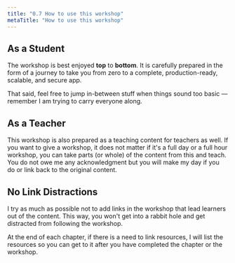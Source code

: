 ```yaml
---
title: "0.7 How to use this workshop"
metaTitle: "How to use this workshop"
---
```


## As a Student

The workshop is best enjoyed **top** to **bottom**. It is carefully prepared in the form of a journey to take you from zero to a complete, production-ready, scalable, and secure app.

That said, feel free to jump in-between stuff when things sound too basic — remember I am trying to carry everyone along.


## As a Teacher

This workshop is also prepared as a teaching content for teachers as well. If you want to give a workshop, it does not matter if it's a full day or a full hour workshop, you can take parts (or whole) of the content from this and teach. You do not owe me any acknowledgment but you will make my day if you do or link back to the original content.


## No Link Distractions

I try as much as possible not to add links in the workshop that lead learners out of the content. This way, you won't get into a rabbit hole and get distracted from following the workshop.

At the end of each chapter, if there is a need to link resources, I will list the resources so you can get to it after you have completed the chapter or the workshop.



